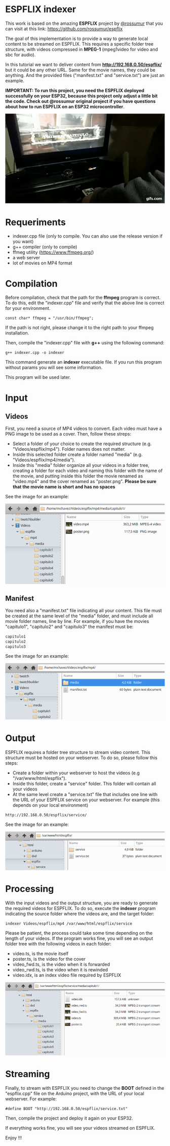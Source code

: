 # ESPFLIX indexer

This work is based on the amazing **ESPFLIX** project by [@rossumur](https://github.com/rossumur) that you can visit at this link: https://github.com/rossumur/espflix

The goal of this implementation is to provide a way to generate local content to be streamed on ESPFLIX. This requires a specific folder tree structure, with videos compressed in **MPEG-1** (mpeg1video for video and sbc for audio).

In this tutorial we want to deliver content from **http://192.168.0.50/espflix/** but it could be any other URL. Same for the movie names, they could be anything. And the provided files ("manifest.txt" and "service.txt") are just an example.

**IMPORTANT: To run this project, you need the ESPFLIX deployed successfully on your ESP32, because this project only adjust a little bit the code. Check out @rossumur original project if you have questions about how to run ESPFLIX on an ESP32 microcontroller**.

[![Watch demo](images/picture05.gif)](https://youtu.be/1ppChsdcxHU)

# Requeriments
- indexer.cpp file (only to compile. You can also use the release version if you want)
- g++ compiler (only to compile)
- ffmeg utility (https://www.ffmpeg.org/)
- a web server
- lot of movies on MP4 format

# Compilation
Before compilation, check that the path for the **ffmpeg** program is correct. To do this, edit the "indexer.cpp" file and verify that the above line is correct for your environment.
```
const char* ffmpeg = "/usr/bin/ffmpeg";
```
If the path is not right, please change it to the right path to your ffmpeg installation.

Then, compile the "indexer.cpp" file with **g++** using the following command:
```
g++ indexer.cpp -o indexer
```
This command generate an **indexer** executable file. If you run this program without params you will see some information. 

This program will be used later.

# Input
## Videos
First, you need a source of MP4 videos to convert. Each video must have a PNG image to be used as a cover. Then, follow these streps:

- Select a folder of your choice to create the required structure (e.g. "Videos/espflix/mp4"). Folder names does not matter.
- Inside this selected folder create a folder named "media" (e.g. "Videos/espflix/mp4/media").
- Inside this "media" folder organize all your videos in a folder tree, creating a folder for each video and naming this folder with the name of the movie, and putting inside this folder the movie renamed as "video.mp4" and the cover renamed as "poster.png". **Please be sure that the movie name is short and has no spaces**

See the image for an example:

![Alt text](/images/picture01.png?raw=true "Input folder tree")

## Manifest
You need also a "manifest.txt" file indicating all your content. This file must be created at the same level of the "media" folder, and must include all movie folder names, line by line. For example, if you have the movies "capitulo1", "capitulo2" and "capitulo3" the manifest must be:

```
capitulo1
capitulo2
capitulo3
```
See the image for an example:

![Alt text](/images/picture02.png?raw=true "Manifest file")

# Output
ESPFLIX requires a folder tree structure to stream video content. This structure must be hosted on your webserver. To do so, please follow this steps:

- Create a folder within your webserver to host the videos (e.g "/var/www/html/espflix").
- Inside this folder, create a "service" folder. This folder will contain all your videos
- At the same level create a "service.txt" file that includes one line with the URL of your ESPFLIX service on your webserver. For example (this depends on your local environment)

```
http://192.168.0.50/espflix/service/
```

See the image for an example:

![Alt text](/images/picture04.png?raw=true "Output folder tree")

# Processing

With the input videos and the output structure, you are ready to generate the required videos for ESPFLIX. To do so, execute the **indexer** program indicating the source folder where the videos are, and the target folder:
```
indexer Videos/espflix/mp4 /var/www/html/espflix/service
```
Please be patient, the process could take some time depending on the length of your videos. If the program works fine, you  will see an output folder tree with the following videos in each folder:
- video.ts, is the movie itself
- poster.ts, is the video for the cover
- video_fwd.ts, is the video when it is forwarded
- video_rwd.ts, is the video when it is rewinded
- video.idx, is an index video file required by ESPFLIX

![Alt text](/images/picture03.png?raw=true "Output folder tree")

# Streaming
Finally, to stream with ESPFLIX you need to change the **BOOT** defined in the "espflix.cpp" file on the Arduino project, with the URL of your local webserver. For example:
```
#define BOOT "http://192.168.0.50/espflix/service.txt"
```
Then, compile the project and deploy it again on your ESP32.

If everything works fine, you will see your videos streamed on ESPFLIX.

Enjoy !!!
